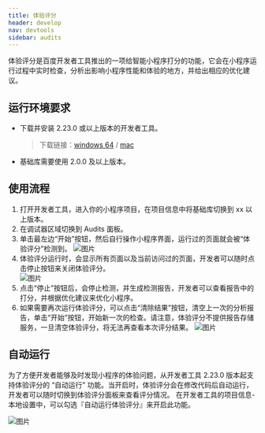 ```yaml
---
title: 体验评分
header: develop
nav: devtools
sidebar: audits
---
```


体验评分是百度开发者工具推出的一项给智能小程序打分的功能，它会在小程序运行过程中实时检查，分析出影响小程序性能和体验的地方，并给出相应的优化建议。

## 运行环境要求

- 下载并安装 2.23.0 或以上版本的开发者工具。
    > 下载链接：[windows 64](http://smartprogram.baidu.com/mappconsole/api/devDownload?system=windows&type=online) / [mac](http://smartprogram.baidu.com/mappconsole/api/devDownload?system=mac&type=online)

- 基础库需要使用 2.0.0 及以上版本。

## 使用流程
1. 打开开发者工具，进入你的小程序项目，在项目信息中将基础库切换到 xx 以上版本。
2. 在调试器区域切换到 Audits 面板。     
3. 单击最左边“开始”按钮，然后自行操作小程序界面，运行过的页面就会被“体验评分”检测到。
   ![图片](https://b.bdstatic.com/searchbox/icms/searchbox/img/audits-1.png)
4. 体验评分运行时，会显示所有页面以及当前访问过的页面，开发者可以随时点击停止按钮来关闭体验评分。     
   ![图片](https://b.bdstatic.com/searchbox/icms/searchbox/img/audits-2.png)
5. 点击“停止”按钮后，会停止检测，并生成检测报告，开发者可以查看报告中的打分，并根据优化建议来优化小程序。     
6. 如果需要再次运行体验评分，可以点击“清除结果”按钮，清空上一次的分析报告，单击“开始”按钮，开始新一次的检查。请注意，体验评分不提供报告存储服务，一旦清空体验评分，将无法再查看本次评分结果。
   ![图片](https://b.bdstatic.com/searchbox/icms/searchbox/img/audits-3.png)


## 自动运行

为了方便开发者能够及时发现小程序的体验问题，从开发者工具 2.23.0 版本起支持体验评分的 “自动运行” 功能。当开启时，体验评分会在修改代码后自动运行，开发者可以随时切换到体验评分面板来查看评分情况。
在开发者工具的项目信息-本地设置中，可以勾选『自动运行体验评分』来开启此功能。

   ![图片](https://b.bdstatic.com/searchbox/icms/searchbox/img/audits-4.png)


